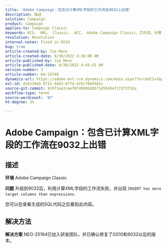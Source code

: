 ```yaml
---
title: 'Adobe Campaign：包含已计算XML字段的工作流在9032上出错'
description: 描述
solution: Campaign
product: Campaign
applies-to: Campaign Classic
keywords: KCS， XML， Classic， ACC， Adobe Campaign Classic，工作流，计算的XML字段，错误， 9032
resolution: Resolution
internal-notes: Fixed in GS10
bug: true
article-created-by: Jim Menn
article-created-date: 9/30/2022 4:38:09 AM
article-published-by: Jim Menn
article-published-date: 9/30/2022 4:45:52 AM
version-number: 3
article-number: KA-15749
dynamics-url: https://adobe-ent.crm.dynamics.com/main.aspx?forceUCI=1&pagetype=entityrecord&etn=knowledgearticle&id=26d44eae-7940-ed11-9db1-0022480866ad
exl-id: dcb134eb-8712-4d43-877d-425cf669581c
source-git-commit: 9c971ee2ceef8f48902d857145545ef173f3752a
workflow-type: tm+mt
source-wordcount: '87'
ht-degree: 3%

---
```


# Adobe Campaign：包含已计算XML字段的工作流在9032上出错

## 描述


<b>环境</b>
Adobe Campaign Classic

<b>问题</b>
升级到9032后，利用计算XML字段的工作流失败，并出现 `INSERT has more target columns than expressions`.

您可以在查看生成的SQL代码之后看到此内容。




## 解决方法


<b>解决方案</b>
NEO-25194已加入研发团队，并已确认修复了GS10和9032以后的版本。
